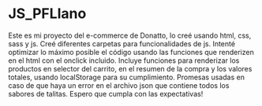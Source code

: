 # JS_PFLlano

Este es mi proyecto del e-commerce de Donatto, lo creé usando html, css, sass y js.
Creé diferentes carpetas para funcionalidades de js. Intenté optimizar lo máximo posible el código usando las funciones que renderizen en el html con el onclick incluido.
Incluye funciones para renderizar los productos en selector del carrito, en el resumen de la compra y los valores totales, usando localStorage para su cumplimiento.
Promesas usadas en caso de que haya un error en el archivo json que contiene todos los sabores de talitas.
Espero que cumpla con las expectativas!

